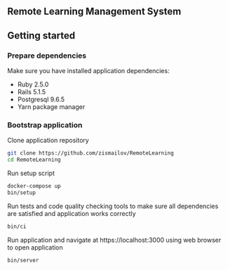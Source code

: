 ## Remote Learning Management System

## Getting started

### Prepare dependencies

Make sure you have installed application dependencies:

- Ruby 2.5.0
- Rails 5.1.5
- Postgresql 9.6.5
- Yarn package manager

### Bootstrap application

Clone application repository

```bash
git clone https://github.com/zismailov/RemoteLearning
cd RemoteLearning
```

Run setup script

```bash
docker-compose up
bin/setup
```

Run tests and code quality checking tools to make sure all dependencies are satisfied and application works correctly

```bash
bin/ci
```

Run application and navigate at https://localhost:3000 using web browser to open application

```bash
bin/server
```
